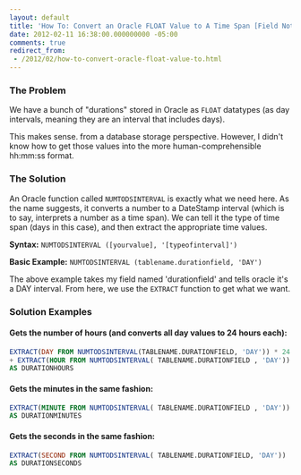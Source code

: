 ```yaml
---
layout: default
title: 'How To: Convert an Oracle FLOAT Value to A Time Span [Field Notes]'
date: 2012-02-11 16:38:00.000000000 -05:00
comments: true
redirect_from: 
 - /2012/02/how-to-convert-oracle-float-value-to.html
---
```

### The Problem
We have a bunch of "durations" stored in Oracle as `FLOAT` datatypes (as day intervals, meaning they are an interval that includes days).

This makes sense. from a database storage perspective. However, I didn't know how to get those values into the more human-comprehensible hh:mm:ss format.

### The Solution
An Oracle function called `NUMTODSINTERVAL` is exactly what we need here. As the name suggests, it converts a number to a DateStamp interval (which is to say, interprets a number as a time span). We can tell it the type of time span (days in this case), and then extract the appropriate time values.

**Syntax:** `NUMTODSINTERVAL ([yourvalue], '[typeofinterval]')`

**Basic Example:** `NUMTODSINTERVAL (tablename.durationfield, 'DAY')`

The above example takes my field named 'durationfield' and tells oracle it's a DAY interval. From here, we use the `EXTRACT` function to get what we want.

### Solution Examples
#### Gets the number of hours (and converts all day values to 24 hours each):

```sql
EXTRACT(DAY FROM NUMTODSINTERVAL(TABLENAME.DURATIONFIELD, 'DAY')) * 24
+ EXTRACT(HOUR FROM NUMTODSINTERVAL( TABLENAME.DURATIONFIELD , 'DAY')) 
AS DURATIONHOURS
```


#### Gets the minutes in the same fashion:
```sql
EXTRACT(MINUTE FROM NUMTODSINTERVAL( TABLENAME.DURATIONFIELD , 'DAY'))                                                                   
AS DURATIONMINUTES
```

#### Gets the seconds in the same fashion:
```sql
EXTRACT(SECOND FROM NUMTODSINTERVAL( TABLENAME.DURATIONFIELD, 'DAY'))                                                                  
AS DURATIONSECONDS
```
